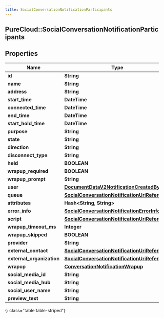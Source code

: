 ```yaml
---
title: SocialConversationNotificationParticipants
---
```

## PureCloud::SocialConversationNotificationParticipants

## Properties

|Name | Type | Description | Notes|
|------------ | ------------- | ------------- | -------------|
| **id** | **String** |  | [optional] |
| **name** | **String** |  | [optional] |
| **address** | **String** |  | [optional] |
| **start_time** | **DateTime** |  | [optional] |
| **connected_time** | **DateTime** |  | [optional] |
| **end_time** | **DateTime** |  | [optional] |
| **start_hold_time** | **DateTime** |  | [optional] |
| **purpose** | **String** |  | [optional] |
| **state** | **String** |  | [optional] |
| **direction** | **String** |  | [optional] |
| **disconnect_type** | **String** |  | [optional] |
| **held** | **BOOLEAN** |  | [optional] |
| **wrapup_required** | **BOOLEAN** |  | [optional] |
| **wrapup_prompt** | **String** |  | [optional] |
| **user** | [**DocumentDataV2NotificationCreatedBy**](DocumentDataV2NotificationCreatedBy.html) |  | [optional] |
| **queue** | [**SocialConversationNotificationUriReference**](SocialConversationNotificationUriReference.html) |  | [optional] |
| **attributes** | **Hash&lt;String, String&gt;** |  | [optional] |
| **error_info** | [**SocialConversationNotificationErrorInfo**](SocialConversationNotificationErrorInfo.html) |  | [optional] |
| **script** | [**SocialConversationNotificationUriReference**](SocialConversationNotificationUriReference.html) |  | [optional] |
| **wrapup_timeout_ms** | **Integer** |  | [optional] |
| **wrapup_skipped** | **BOOLEAN** |  | [optional] |
| **provider** | **String** |  | [optional] |
| **external_contact** | [**SocialConversationNotificationUriReference**](SocialConversationNotificationUriReference.html) |  | [optional] |
| **external_organization** | [**SocialConversationNotificationUriReference**](SocialConversationNotificationUriReference.html) |  | [optional] |
| **wrapup** | [**ConversationNotificationWrapup**](ConversationNotificationWrapup.html) |  | [optional] |
| **social_media_id** | **String** |  | [optional] |
| **social_media_hub** | **String** |  | [optional] |
| **social_user_name** | **String** |  | [optional] |
| **preview_text** | **String** |  | [optional] |
{: class="table table-striped"}


